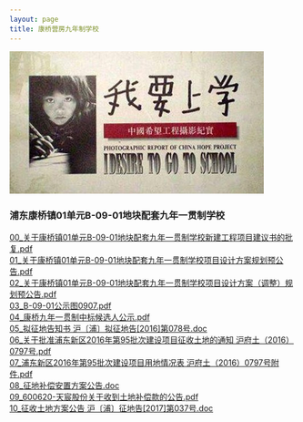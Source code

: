 ```yaml
---
layout: page
title: 康桥营房九年制学校
---
```

![我要上学](img/51school.jpg)      
### 浦东康桥镇01单元B-09-01地块配套九年一贯制学校          
<a href="../B0901/00_关于康桥镇01单元B-09-01地块配套九年一贯制学校新建工程项目建议书的批复.pdf" target="_blank">00_关于康桥镇01单元B-09-01地块配套九年一贯制学校新建工程项目建议书的批复.pdf</a>      
<a href="../B0901/01_关于康桥镇01单元B-09-01地块配套九年一贯制学校项目设计方案规划预公告.pdf" target="_blank">01_关于康桥镇01单元B-09-01地块配套九年一贯制学校项目设计方案规划预公告.pdf</a>     
<a href="../B0901/02_关于康桥镇01单元B-09-01地块配套九年一贯制学校项目设计方案（调整）规划预公告.pdf" target="_blank">02_关于康桥镇01单元B-09-01地块配套九年一贯制学校项目设计方案（调整）规划预公告.pdf</a>     
<a href="../B0901/03_B-09-01公示图0907.pdf" target="_blank">03_B-09-01公示图0907.pdf</a>     
<a href="../B0901/04_康桥九年一贯制中标候选人公示.pdf" target="_blank">04_康桥九年一贯制中标候选人公示.pdf</a>     
<a href="../B0901/05_拟征地告知书 沪〔浦〕拟征地告[2016]第078号.doc" target="_blank">05_拟征地告知书 沪〔浦〕拟征地告[2016]第078号.doc</a>     
<a href="../B0901/06_关于批准浦东新区2016年第95批次建设项目征收土地的通知 沪府土（2016）0797号.pdf" target="_blank">06_关于批准浦东新区2016年第95批次建设项目征收土地的通知 沪府土（2016）0797号.pdf</a>     
<a href="../B0901/07_浦东新区2016年第95批次建设项目用地情况表 沪府土（2016）0797号附件.pdf" target="_blank">07_浦东新区2016年第95批次建设项目用地情况表 沪府土（2016）0797号附件.pdf</a>     
<a href="../B0901/08_征地补偿安置方案公告.doc" target="_blank">08_征地补偿安置方案公告.doc</a>     
<a href="../B0901/09_600620-天宸股份关于收到土地补偿款的公告.pdf" target="_blank">09_600620-天宸股份关于收到土地补偿款的公告.pdf</a>     
<a href="../B0901/10_征收土地方案公告 沪〔浦〕征地告[2017]第037号.doc" target="_blank">10_征收土地方案公告 沪〔浦〕征地告[2017]第037号.doc</a>      



